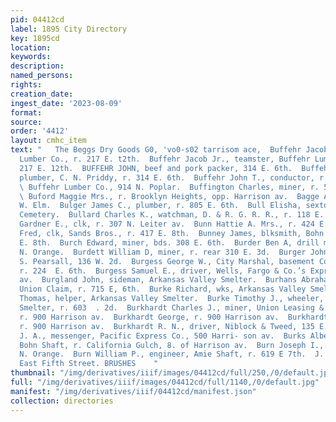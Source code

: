 ```yaml
---
pid: 04412cd
label: 1895 City Directory
key: 1895cd
location: 
keywords: 
description: 
named_persons: 
rights: 
creation_date: 
ingest_date: '2023-08-09'
format: 
source: 
order: '4412'
layout: cmhc_item
text: "   The Beggs Dry Goods G0, 'vo0-s02 tarrisom ace,  Buffehr Jacob, mgr, Buffehr
  Lumber Co., r. 217 E. t2th.  Buffehr Jacob Jr., teamster, Buffehr Lumber Co., r.
  217 E. 12th.  BUFFEHR JOHN, beef and pork packer, 314 E. 6th.  Buffehr John Jr.,
  plumber, C. N. Priddy, r. 314 E. 6th.  Buffehr John T., conductor, r. 217 E. 12th.
  \ Buffehr Lumber Co., 914 N. Poplar.  Buffington Charles, miner, r. 511 E, 8th.
  \ Buford Maggie Mrs., r. Brooklyn Heights, opp. Harrison av.  Bagge Andrew, r. 616
  W. Elm.  Bulger James C., plumber, r. 805 E. 6th.  Bull Elisha, sexton, Evergreen
  Cemetery.  Bullard Charles K., watchman, D. & R. G. R. R., r. 118 E. 14th.  Bulleck
  Gardner E., clk, r. 307 N. Leiter av.  Bunn Hattie A. Mrs., r. 424 E. 6th.  Bunney
  Fred, clk, Sands Bros., r. 417 E. 8th.  Bunney James, blksmith, Bohn Shaft, r. 417
  E. 8th.  Burch Edward, miner, bds. 308 E. 6th.  Burder Ben A, drill man, r. 504
  N. Orange.  Burdett William D, miner, r. rear 310 E. 3d.  Burger John, butcher,
  S. Pearsall, 136 W. 2d.  Burgess George W., City Marshal, basement Court House,
  r. 224  E. 6th.  Burgess Samuel E., driver, Wells, Fargo & Co.’s Express, 322 Harrison
  av.  Burgland John, sideman, Arkansas Valley Smelter.  Burhans Abraham, lessee,
  Union Claim, r. 715 E, 6th.  Burke Richard, wks, Arkansas Valley Smelter.  Burke
  Thomas, helper, Arkansas Valley Smelter.  Burke Timothy J., wheeler, Arkansas Walley
  Smelter, r. 603  . 2d.  Burkhardt Charles J., miner, Union Leasing & Mining Co.,
  r. 900 Harrison av.  Burkhardt George, r. 900 Harrison av.  Burkhardt John C., miner,
  r. 900 Harrison av.  Burkhardt R. N., driver, Niblock & Tweed, 135 E. 6th.  Burkholder
  J. A., messenger, Pacific Express Co., 500 Harri- son av.  Burks Albert S., trammer,
  Bohn Shaft, r. California Gulch, 8. of Harrison av.  Burn Joseph I., miner, r 7104
  N. Orange.  Burn William P., engineer, Amie Shaft, r. 619 E 7th.  J. J, QUINN, 144
  East Fifth Street. BRUSHES    "
thumbnail: "/img/derivatives/iiif/images/04412cd/full/250,/0/default.jpg"
full: "/img/derivatives/iiif/images/04412cd/full/1140,/0/default.jpg"
manifest: "/img/derivatives/iiif/04412cd/manifest.json"
collection: directories
---
```

